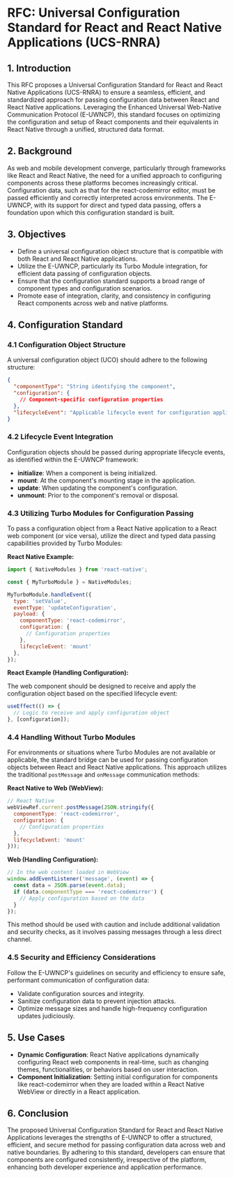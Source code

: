 # RFC: Universal Configuration Standard for React and React Native Applications (UCS-RNRA)

## 1. Introduction

This RFC proposes a Universal Configuration Standard for React and React Native Applications (UCS-RNRA) to ensure a seamless, efficient, and standardized approach for passing configuration data between React and React Native applications. Leveraging the Enhanced Universal Web-Native Communication Protocol (E-UWNCP), this standard focuses on optimizing the configuration and setup of React components and their equivalents in React Native through a unified, structured data format.

## 2. Background

As web and mobile development converge, particularly through frameworks like React and React Native, the need for a unified approach to configuring components across these platforms becomes increasingly critical. Configuration data, such as that for the react-codemirror editor, must be passed efficiently and correctly interpreted across environments. The E-UWNCP, with its support for direct and typed data passing, offers a foundation upon which this configuration standard is built.

## 3. Objectives

- Define a universal configuration object structure that is compatible with both React and React Native applications.
- Utilize the E-UWNCP, particularly its Turbo Module integration, for efficient data passing of configuration objects.
- Ensure that the configuration standard supports a broad range of component types and configuration scenarios.
- Promote ease of integration, clarity, and consistency in configuring React components across web and native platforms.

## 4. Configuration Standard

### 4.1 Configuration Object Structure

A universal configuration object (UCO) should adhere to the following structure:

```json
{
  "componentType": "String identifying the component",
  "configuration": {
    // Component-specific configuration properties
  },
  "lifecycleEvent": "Applicable lifecycle event for configuration application"
}
```

### 4.2 Lifecycle Event Integration

Configuration objects should be passed during appropriate lifecycle events, as identified within the E-UWNCP framework:

- **initialize**: When a component is being initialized.
- **mount**: At the component's mounting stage in the application.
- **update**: When updating the component's configuration.
- **unmount**: Prior to the component's removal or disposal.

### 4.3 Utilizing Turbo Modules for Configuration Passing

To pass a configuration object from a React Native application to a React web component (or vice versa), utilize the direct and typed data passing capabilities provided by Turbo Modules:

**React Native Example:**

```javascript
import { NativeModules } from 'react-native';

const { MyTurboModule } = NativeModules;

MyTurboModule.handleEvent({
  type: 'setValue',
  eventType: 'updateConfiguration',
  payload: {
    componentType: 'react-codemirror',
    configuration: {
      // Configuration properties
    },
    lifecycleEvent: 'mount'
  },
});
```

**React Example (Handling Configuration):**

The web component should be designed to receive and apply the configuration object based on the specified lifecycle event:

```javascript
useEffect(() => {
  // Logic to receive and apply configuration object
}, [configuration]);
```

### 4.4 Handling Without Turbo Modules

For environments or situations where Turbo Modules are not available or applicable, the standard bridge can be used for passing configuration objects between React and React Native applications. This approach utilizes the traditional `postMessage` and `onMessage` communication methods:

**React Native to Web (WebView):**

```javascript
// React Native
webViewRef.current.postMessage(JSON.stringify({
  componentType: 'react-codemirror',
  configuration: {
    // Configuration properties
  },
  lifecycleEvent: 'mount'
}));
```

**Web (Handling Configuration):**

```javascript
// In the web content loaded in WebView
window.addEventListener('message', (event) => {
  const data = JSON.parse(event.data);
  if (data.componentType === 'react-codemirror') {
    // Apply configuration based on the data
  }
});
```

This method should be used with caution and include additional validation and security checks, as it involves passing messages through a less direct channel.

### 4.5 Security and Efficiency Considerations

Follow the E-UWNCP's guidelines on security and efficiency to ensure safe, performant communication of configuration data:

- Validate configuration sources and integrity.
- Sanitize configuration data to prevent injection attacks.
- Optimize message sizes and handle high-frequency configuration updates judiciously.

## 5. Use Cases

- **Dynamic Configuration**: React Native applications dynamically configuring React web components in real-time, such as changing themes, functionalities, or behaviors based on user interaction.
- **Component Initialization**: Setting initial configuration for components like react-codemirror when they are loaded within a React Native WebView or directly in a React application.

## 6. Conclusion

The proposed Universal Configuration Standard for React and React Native Applications leverages the strengths of E-UWNCP to offer a structured, efficient, and secure method for passing configuration data across web and native boundaries. By adhering to this standard, developers can ensure that components are configured consistently, irrespective of the platform, enhancing both developer experience and application performance.